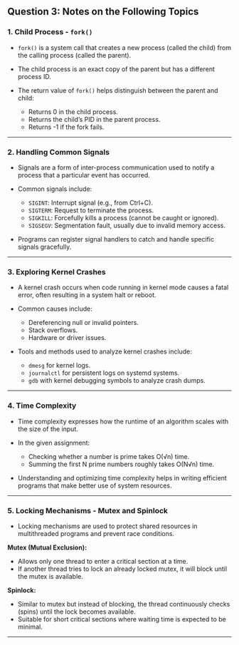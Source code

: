 ## Question 3: Notes on the Following Topics

### 1. Child Process - `fork()`

* `fork()` is a system call that creates a new process (called the child) from the calling process (called the parent).
* The child process is an exact copy of the parent but has a different process ID.
* The return value of `fork()` helps distinguish between the parent and child:

  * Returns 0 in the child process.
  * Returns the child’s PID in the parent process.
  * Returns -1 if the fork fails.

---

### 2. Handling Common Signals

* Signals are a form of inter-process communication used to notify a process that a particular event has occurred.
* Common signals include:

  * `SIGINT`: Interrupt signal (e.g., from Ctrl+C).
  * `SIGTERM`: Request to terminate the process.
  * `SIGKILL`: Forcefully kills a process (cannot be caught or ignored).
  * `SIGSEGV`: Segmentation fault, usually due to invalid memory access.
* Programs can register signal handlers to catch and handle specific signals gracefully.

---

### 3. Exploring Kernel Crashes

* A kernel crash occurs when code running in kernel mode causes a fatal error, often resulting in a system halt or reboot.
* Common causes include:

  * Dereferencing null or invalid pointers.
  * Stack overflows.
  * Hardware or driver issues.
* Tools and methods used to analyze kernel crashes include:

  * `dmesg` for kernel logs.
  * `journalctl` for persistent logs on systemd systems.
  * `gdb` with kernel debugging symbols to analyze crash dumps.

---

### 4. Time Complexity

* Time complexity expresses how the runtime of an algorithm scales with the size of the input.
* In the given assignment:

  * Checking whether a number is prime takes O(√n) time.
  * Summing the first N prime numbers roughly takes O(N√n) time.
* Understanding and optimizing time complexity helps in writing efficient programs that make better use of system resources.

---

### 5. Locking Mechanisms - Mutex and Spinlock

* Locking mechanisms are used to protect shared resources in multithreaded programs and prevent race conditions.

**Mutex (Mutual Exclusion):**

* Allows only one thread to enter a critical section at a time.
* If another thread tries to lock an already locked mutex, it will block until the mutex is available.

**Spinlock:**

* Similar to mutex but instead of blocking, the thread continuously checks (spins) until the lock becomes available.
* Suitable for short critical sections where waiting time is expected to be minimal.

---
